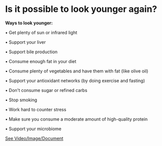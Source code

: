 # Is it possible to look younger again?

**Ways to look younger:**

• Get plenty of sun or infrared light

• Support your liver

• Support bile production

• Consume enough fat in your diet

• Consume plenty of vegetables and have them with fat (like olive oil)

• Support your antioxidant networks (by doing exercise and fasting)

• Don't consume sugar or refined carbs

• Stop smoking

• Work hard to counter stress

• Make sure you consume a moderate amount of high-quality protein

• Support your microbiome

 [See Video/Image/Document](https://hls-player.drberg.com/asset?path=migrated-assets/the-6-secrets-to-looking-younger)